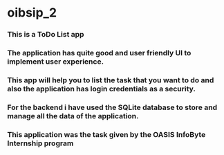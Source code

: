 # oibsip_2

### This is a ToDo List app 
### The application has quite good and user friendly UI to implement user experience. 
### This app will help you to list the task that you want to do and also the application has login credentials as a security. 
### For the backend i have used the SQLite database to store and manage all the data of the application. 

### This application was the task given by the OASIS InfoByte Internship program
